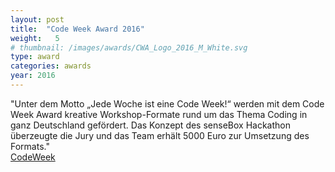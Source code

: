 ```yaml
---
layout: post
title:  "Code Week Award 2016"
weight:   5
# thumbnail: /images/awards/CWA_Logo_2016_M_White.svg
type: award
categories: awards
year: 2016
---
```

"Unter dem Motto „Jede Woche ist eine Code Week!“ werden mit dem Code Week Award kreative Workshop-Formate rund um das Thema Coding in ganz Deutschland gefördert. Das Konzept des senseBox Hackathon überzeugte die Jury und das Team erhält 5000 Euro zur Umsetzung des Formats."
<br><a href="http://award.codeweek.de/projects/sensebox-hackathon/">CodeWeek</a>
